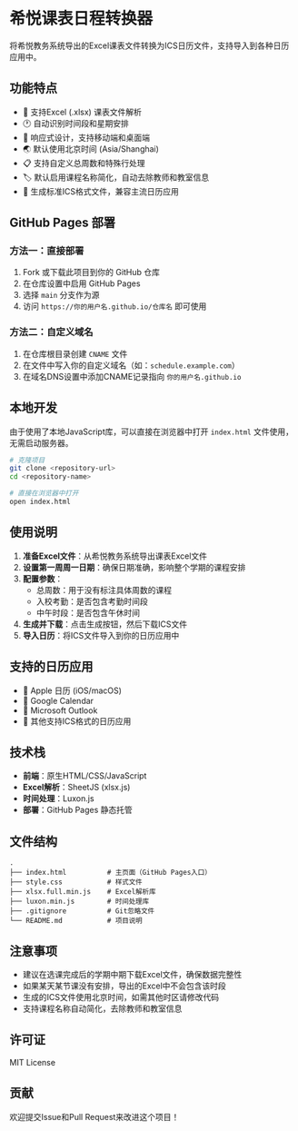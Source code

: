 # 希悦课表日程转换器

将希悦教务系统导出的Excel课表文件转换为ICS日历文件，支持导入到各种日历应用中。

## 功能特点

- 📅 支持Excel (.xlsx) 课表文件解析
- 🕐 自动识别时间段和星期安排
- 📱 响应式设计，支持移动端和桌面端
- 🌏 默认使用北京时间 (Asia/Shanghai)
- 📋 支持自定义总周数和特殊行处理
- 🏷️ 默认启用课程名称简化，自动去除教师和教室信息
- 💾 生成标准ICS格式文件，兼容主流日历应用

## GitHub Pages 部署

### 方法一：直接部署

1. Fork 或下载此项目到你的 GitHub 仓库
2. 在仓库设置中启用 GitHub Pages
3. 选择 `main` 分支作为源
4. 访问 `https://你的用户名.github.io/仓库名` 即可使用

### 方法二：自定义域名

1. 在仓库根目录创建 `CNAME` 文件
2. 在文件中写入你的自定义域名（如：`schedule.example.com`）
3. 在域名DNS设置中添加CNAME记录指向 `你的用户名.github.io`

## 本地开发

由于使用了本地JavaScript库，可以直接在浏览器中打开 `index.html` 文件使用，无需启动服务器。

```bash
# 克隆项目
git clone <repository-url>
cd <repository-name>

# 直接在浏览器中打开
open index.html
```

## 使用说明

1. **准备Excel文件**：从希悦教务系统导出课表Excel文件
2. **设置第一周周一日期**：确保日期准确，影响整个学期的课程安排
3. **配置参数**：
   - 总周数：用于没有标注具体周数的课程
   - 入校考勤：是否包含考勤时间段
   - 中午时段：是否包含午休时间
4. **生成并下载**：点击生成按钮，然后下载ICS文件
5. **导入日历**：将ICS文件导入到你的日历应用中

## 支持的日历应用

- 📱 Apple 日历 (iOS/macOS)
- 📧 Google Calendar
- 💼 Microsoft Outlook
- 📅 其他支持ICS格式的日历应用

## 技术栈

- **前端**：原生HTML/CSS/JavaScript
- **Excel解析**：SheetJS (xlsx.js)
- **时间处理**：Luxon.js
- **部署**：GitHub Pages 静态托管

## 文件结构

```
.
├── index.html          # 主页面（GitHub Pages入口）
├── style.css           # 样式文件
├── xlsx.full.min.js    # Excel解析库
├── luxon.min.js        # 时间处理库
├── .gitignore          # Git忽略文件
└── README.md           # 项目说明
```

## 注意事项

- 建议在选课完成后的学期中期下载Excel文件，确保数据完整性
- 如果某天某节课没有安排，导出的Excel中不会包含该时段
- 生成的ICS文件使用北京时间，如需其他时区请修改代码
- 支持课程名称自动简化，去除教师和教室信息

## 许可证

MIT License

## 贡献

欢迎提交Issue和Pull Request来改进这个项目！